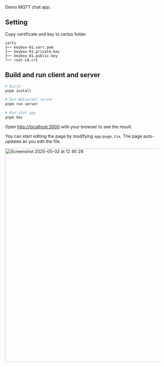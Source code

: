 Demo MQTT chat app.

## Setting
Copy certificate and key to certss folder
```
certs
├── keybox-01.cert.pem
├── keybox-01.private.key
├── keybox-01.public.key
└── root-CA.crt
```

## Build and run client and server

```bash
# Build
pnpm install

# Run Websocket server
pnpm run server

# Run chat app
pnpm dev
```
Open [http://localhost:3000](http://localhost:3000) with your browser to see the result.

You can start editing the page by modifying `app/page.tsx`. The page auto-updates as you edit the file.

<img width="702" alt="Screenshot 2025-05-02 at 12 40 28" src="https://github.com/user-attachments/assets/c9c7802c-de05-4a88-8a98-b8229a71beca" />
